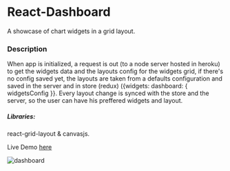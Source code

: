# React-Dashboard
A showcase of chart widgets in a grid layout.

### Description
When app is initialized, a request is out (to a node server hosted in heroku) to get the widgets data and the layouts config for the widgets grid, if there's no config saved yet, the layouts are taken from a defaults configuration and saved in the server and in store (redux) ({widgets: dashboard: { widgetsConfig }}.
Every layout change is synced with the store and the server, so the user can have his preffered widgets and layout.
##### Libraries: 
react-grid-layout & canvasjs.

Live Demo [here](https://nadavshaar.github.io/react-dashboard/)

![dashboard](https://user-images.githubusercontent.com/8030614/92292802-ad640e00-ef27-11ea-820f-4726cbd515d4.png)
